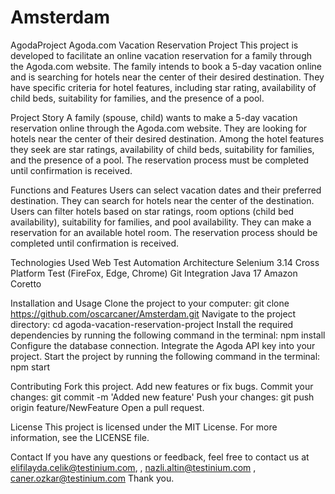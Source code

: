 # Amsterdam
AgodaProject
Agoda.com Vacation Reservation Project
This project is developed to facilitate an online vacation reservation for a family through the Agoda.com website. The family intends to book a 5-day vacation online and is searching for hotels near the center of their desired destination. They have specific criteria for hotel features, including star rating, availability of child beds, suitability for families, and the presence of a pool.

Project Story
A family (spouse, child) wants to make a 5-day vacation reservation online through the Agoda.com website. They are looking for hotels near the center of their desired destination. Among the hotel features they seek are star ratings, availability of child beds, suitability for families, and the presence of a pool. The reservation process must be completed until confirmation is received.

Functions and Features
Users can select vacation dates and their preferred destination.
They can search for hotels near the center of the destination.
Users can filter hotels based on star ratings, room options (child bed availability), suitability for families, and pool availability.
They can make a reservation for an available hotel room.
The reservation process should be completed until confirmation is received.

Technologies Used
Web Test Automation Architecture
Selenium 3.14
Cross Platform Test (FireFox, Edge, Chrome)
Git Integration
Java 17 Amazon Coretto

Installation and Usage
Clone the project to your computer: git clone https://github.com/oscarcaner/Amsterdam.git
Navigate to the project directory: cd agoda-vacation-reservation-project
Install the required dependencies by running the following command in the terminal: npm install
Configure the database connection.
Integrate the Agoda API key into your project.
Start the project by running the following command in the terminal: npm start

Contributing
Fork this project.
Add new features or fix bugs.
Commit your changes: git commit -m 'Added new feature'
Push your changes: git push origin feature/NewFeature
Open a pull request.

License
This project is licensed under the MIT License. For more information, see the LICENSE file.

Contact
If you have any questions or feedback, feel free to contact us at elifilayda.celik@testinium.com, , nazli.altin@testinium.com , caner.ozkar@testinium.com
Thank you.


